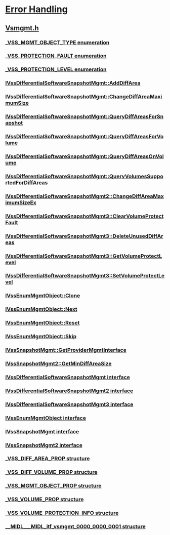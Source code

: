 # [Error Handling](../_debug/index.md)
## [Vsmgmt.h](index.md)
### [_VSS_MGMT_OBJECT_TYPE enumeration](../vsmgmt/ne-vsmgmt-_vss_mgmt_object_type.md)
### [_VSS_PROTECTION_FAULT enumeration](../vsmgmt/ne-vsmgmt-_vss_protection_fault.md)
### [_VSS_PROTECTION_LEVEL enumeration](../vsmgmt/ne-vsmgmt-_vss_protection_level.md)
### [IVssDifferentialSoftwareSnapshotMgmt::AddDiffArea](../vsmgmt/nf-vsmgmt-ivssdifferentialsoftwaresnapshotmgmt-adddiffarea.md)
### [IVssDifferentialSoftwareSnapshotMgmt::ChangeDiffAreaMaximumSize](../vsmgmt/nf-vsmgmt-ivssdifferentialsoftwaresnapshotmgmt-changediffareamaximumsize.md)
### [IVssDifferentialSoftwareSnapshotMgmt::QueryDiffAreasForSnapshot](../vsmgmt/nf-vsmgmt-ivssdifferentialsoftwaresnapshotmgmt-querydiffareasforsnapshot.md)
### [IVssDifferentialSoftwareSnapshotMgmt::QueryDiffAreasForVolume](../vsmgmt/nf-vsmgmt-ivssdifferentialsoftwaresnapshotmgmt-querydiffareasforvolume.md)
### [IVssDifferentialSoftwareSnapshotMgmt::QueryDiffAreasOnVolume](../vsmgmt/nf-vsmgmt-ivssdifferentialsoftwaresnapshotmgmt-querydiffareasonvolume.md)
### [IVssDifferentialSoftwareSnapshotMgmt::QueryVolumesSupportedForDiffAreas](../vsmgmt/nf-vsmgmt-ivssdifferentialsoftwaresnapshotmgmt-queryvolumessupportedfordiffareas.md)
### [IVssDifferentialSoftwareSnapshotMgmt2::ChangeDiffAreaMaximumSizeEx](../vsmgmt/nf-vsmgmt-ivssdifferentialsoftwaresnapshotmgmt2-changediffareamaximumsizeex.md)
### [IVssDifferentialSoftwareSnapshotMgmt3::ClearVolumeProtectFault](../vsmgmt/nf-vsmgmt-ivssdifferentialsoftwaresnapshotmgmt3-clearvolumeprotectfault.md)
### [IVssDifferentialSoftwareSnapshotMgmt3::DeleteUnusedDiffAreas](../vsmgmt/nf-vsmgmt-ivssdifferentialsoftwaresnapshotmgmt3-deleteunuseddiffareas.md)
### [IVssDifferentialSoftwareSnapshotMgmt3::GetVolumeProtectLevel](../vsmgmt/nf-vsmgmt-ivssdifferentialsoftwaresnapshotmgmt3-getvolumeprotectlevel.md)
### [IVssDifferentialSoftwareSnapshotMgmt3::SetVolumeProtectLevel](../vsmgmt/nf-vsmgmt-ivssdifferentialsoftwaresnapshotmgmt3-setvolumeprotectlevel.md)
### [IVssEnumMgmtObject::Clone](../vsmgmt/nf-vsmgmt-ivssenummgmtobject-clone.md)
### [IVssEnumMgmtObject::Next](../vsmgmt/nf-vsmgmt-ivssenummgmtobject-next.md)
### [IVssEnumMgmtObject::Reset](../vsmgmt/nf-vsmgmt-ivssenummgmtobject-reset.md)
### [IVssEnumMgmtObject::Skip](../vsmgmt/nf-vsmgmt-ivssenummgmtobject-skip.md)
### [IVssSnapshotMgmt::GetProviderMgmtInterface](../vsmgmt/nf-vsmgmt-ivsssnapshotmgmt-getprovidermgmtinterface.md)
### [IVssSnapshotMgmt2::GetMinDiffAreaSize](../vsmgmt/nf-vsmgmt-ivsssnapshotmgmt2-getmindiffareasize.md)
### [IVssDifferentialSoftwareSnapshotMgmt interface](../vsmgmt/nn-vsmgmt-ivssdifferentialsoftwaresnapshotmgmt.md)
### [IVssDifferentialSoftwareSnapshotMgmt2 interface](../vsmgmt/nn-vsmgmt-ivssdifferentialsoftwaresnapshotmgmt2.md)
### [IVssDifferentialSoftwareSnapshotMgmt3 interface](../vsmgmt/nn-vsmgmt-ivssdifferentialsoftwaresnapshotmgmt3.md)
### [IVssEnumMgmtObject interface](../vsmgmt/nn-vsmgmt-ivssenummgmtobject.md)
### [IVssSnapshotMgmt interface](../vsmgmt/nn-vsmgmt-ivsssnapshotmgmt.md)
### [IVssSnapshotMgmt2 interface](../vsmgmt/nn-vsmgmt-ivsssnapshotmgmt2.md)
### [_VSS_DIFF_AREA_PROP structure](../vsmgmt/ns-vsmgmt-_vss_diff_area_prop.md)
### [_VSS_DIFF_VOLUME_PROP structure](../vsmgmt/ns-vsmgmt-_vss_diff_volume_prop.md)
### [_VSS_MGMT_OBJECT_PROP structure](../vsmgmt/ns-vsmgmt-_vss_mgmt_object_prop.md)
### [_VSS_VOLUME_PROP structure](../vsmgmt/ns-vsmgmt-_vss_volume_prop.md)
### [_VSS_VOLUME_PROTECTION_INFO structure](../vsmgmt/ns-vsmgmt-_vss_volume_protection_info.md)
### [__MIDL___MIDL_itf_vsmgmt_0000_0000_0001 structure](../vsmgmt/ns-vsmgmt-__midl___midl_itf_vsmgmt_0000_0000_0001.md)
